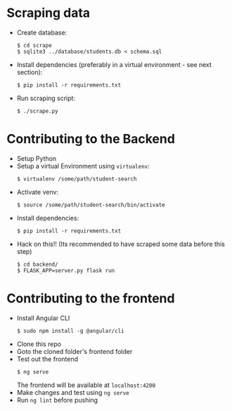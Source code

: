 # Scraping data
* Create database:
  ```
  $ cd scrape
  $ sqlite3 ../database/students.db < schema.sql
  ```

* Install dependencies (preferably in a virtual environment - see next section):
  ```
  $ pip install -r requirements.txt
  ```

* Run scraping script:
  ```
  $ ./scrape.py
  ```

# Contributing to the Backend

* Setup Python
* Setup a virtual Environment using `virtualenv`:
  ```
  $ virtualenv /some/path/student-search
  ```
* Activate venv:
  ```
  $ source /some/path/student-search/bin/activate
  ```
* Install dependencies:
  ```
  $ pip install -r requirements.txt
  ```
* Hack on this!! (Its recommended to have scraped some data before this step)
  ```
  $ cd backend/
  $ FLASK_APP=server.py flask run
  ```

# Contributing to the frontend

* Install Angular CLI
  ```
  $ sudo npm install -g @angular/cli
  ```
* Clone this repo
* Goto the cloned folder's frontend folder
* Test out the frontend
  ```
  $ ng serve
  ```
  The frontend will be available at `localhost:4200`
* Make changes and test using `ng serve`
* Run `ng lint` before pushing
